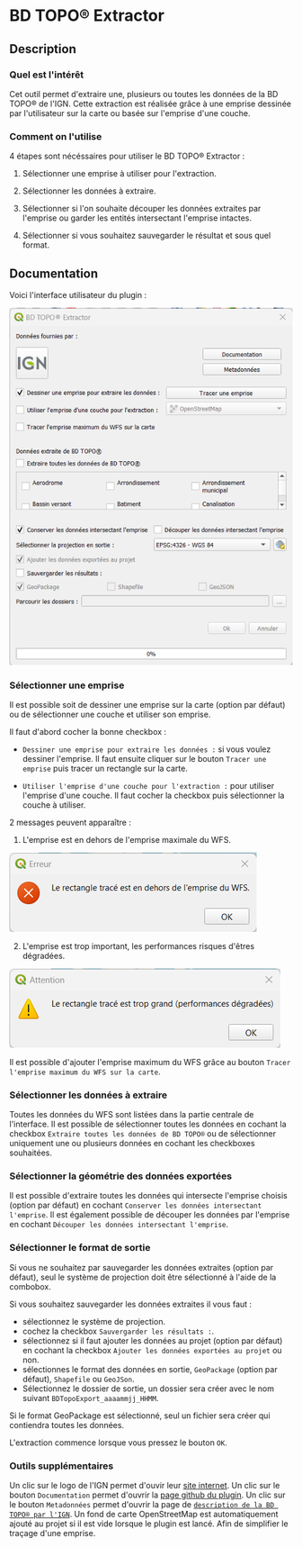 # BD TOPO® Extractor

## Description

### Quel est l'intérêt

Cet outil permet d'extraire une, plusieurs ou toutes les données de la BD TOPO® de l'IGN. Cette extraction est réalisée grâce à une emprise dessinée par l'utilisateur sur la carte ou basée sur l'emprise d'une couche.

### Comment on l'utilise

4 étapes sont nécéssaires pour utiliser le BD TOPO® Extractor :

1. Sélectionner une emprise à utiliser pour l'extraction.

1. Sélectionner les données à extraire.

1. Sélectionner si l'on souhaite découper les données extraites par l'emprise ou garder les entités intersectant l'emprise intactes.

1. Sélectionner si vous souhaitez sauvegarder le résultat et sous quel format.

## Documentation

Voici l'interface utilisateur du plugin :

![UI](resources/images/plugin_ui_fr.png)

### Sélectionner une emprise

Il est possible soit de dessiner une emprise sur la carte (option par défaut) ou de sélectionner une couche et utiliser son emprise.

Il faut d'abord cocher la bonne checkbox :

- `Dessiner une emprise pour extraire les données :` si vous voulez dessiner l'emprise. Il faut ensuite cliquer sur le bouton `Tracer une emprise` puis tracer un rectangle sur la carte.

- `Utiliser l'emprise d'une couche pour l'extraction :` pour utiliser l'emprise d'une couche. Il faut cocher la checkbox puis sélectionner la couche à utiliser.

2 messages peuvent apparaître :

1. L'emprise est en dehors de l'emprise maximale du WFS.

![outside_wfs_error](resources/images/outside_wfs_error_fr.png)

2. L'emprise est trop important, les performances risques d'êtres dégradées.

![extent_too_big_error](resources/images/extent_too_big_error_fr.png)

Il est possible d'ajouter l'emprise maximum du WFS grâce au bouton `Tracer l'emprise maximum du WFS sur la carte`.

### Sélectionner les données à extraire

Toutes les données du WFS sont listées dans la partie centrale de l'interface. Il est possible de sélectionner toutes les données en cochant la checkbox `Extraire toutes les données de BD TOPO®` ou de sélectionner uniquement une ou plusieurs données en cochant les checkboxes souhaitées.

### Sélectionner la géométrie des données exportées

Il est possible d'extraire toutes les données qui intersecte l'emprise choisis (option par défaut) en cochant `Conserver les données intersectant l'emprise`. Il est également possible de découper les données par l'emprise en cochant `Découper les données intersectant l'emprise`.

### Sélectionner le format de sortie

Si vous ne souhaitez par sauvegarder les données extraites (option par défaut), seul le système de projection doit être sélectionné à l'aide de la combobox.

Si vous souhaitez sauvegarder les données extraites il vous faut :

- sélectionnez le système de projection.
- cochez la checkbox `Sauvergarder les résultats :`.
- sélectionnez si il faut ajouter les données au projet (option par défaut) en cochant la checkbox `Ajouter les données exportées au projet` ou non.
- sélectionnes le format des données en sortie, `GeoPackage` (option par défaut), `Shapefile` ou `GeoJSon`.
- Sélectionnez le dossier de sortie, un dossier sera créer avec le nom suivant `BDTopoExport_aaaammjj_HHMM`.

Si le format GeoPackage est sélectionné, seul un fichier sera créer qui contiendra toutes les données.

L'extraction commence lorsque vous pressez le bouton `OK`.

### Outils supplémentaires

Un clic sur le logo de l'IGN permet d'ouvir leur [site internet](https://www.ign.fr/).
Un clic sur le bouton `Documentation` permet d'ouvrir la [page github du plugin](https://github.com/JulesGrillot/plugin_bd_topo_extractor/tree/main/bd_topo_extractor#bd-topo-extractor---qgis-plugin).
Un clic sur le bouton `Metadonnées` permet d'ouvrir la page de [`description de la BD TOPO® par l'IGN`](https://geoservices.ign.fr/bdtopo).
Un fond de carte OpenStreetMap est automatiquement ajouté au projet si il est vide lorsque le plugin est lancé. Afin de simplifier le traçage d'une emprise.
